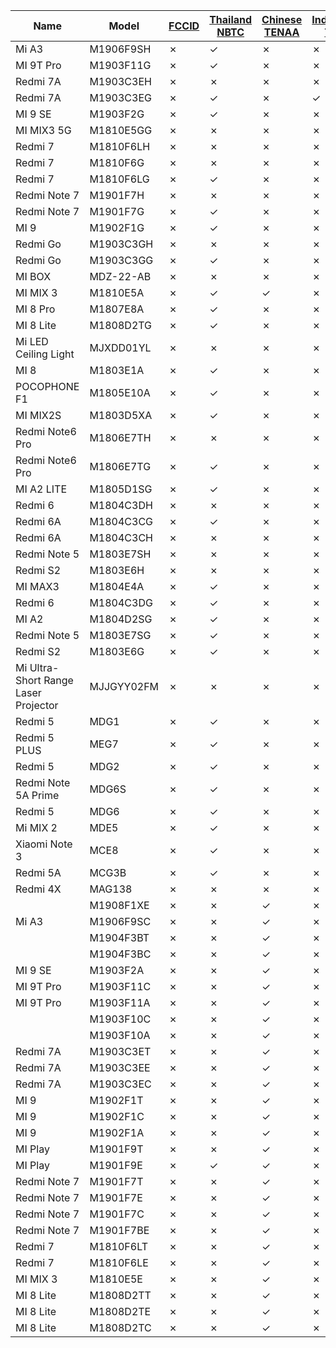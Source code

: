 | Name | Model | [FCCID](https://github.com/XiaomiFirmwareUpdater/xiaomi_certification_tracker/blob/master/data/fccid.md) | [Thailand NBTC](https://github.com/XiaomiFirmwareUpdater/xiaomi_certification_tracker/blob/master/data/nbtc.md) | [Chinese TENAA](https://github.com/XiaomiFirmwareUpdater/xiaomi_certification_tracker/blob/master/data/tenaa_mobile.md) | [Indonesian TKDN](https://github.com/XiaomiFirmwareUpdater/xiaomi_certification_tracker/blob/master/data/tkdn.md) | [Wi-Fi Alliance](https://github.com/XiaomiFirmwareUpdater/xiaomi_certification_tracker/blob/master/data/wifi.md)  |
|---|---|---|---|---|---|---|
|Mi A3|M1906F9SH|✗|✓|✗|✗|✓|
|MI 9T Pro|M1903F11G|✗|✓|✗|✗|✓|
|Redmi 7A|M1903C3EH|✗|✗|✗|✗|✓|
|Redmi 7A|M1903C3EG|✗|✓|✗|✓|✓|
|MI 9 SE|M1903F2G|✗|✓|✗|✗|✓|
|MI MIX3 5G|M1810E5GG|✗|✗|✗|✗|✓|
|Redmi 7|M1810F6LH|✗|✗|✗|✗|✓|
|Redmi 7|M1810F6G|✗|✗|✗|✗|✓|
|Redmi 7|M1810F6LG|✗|✓|✗|✗|✓|
|Redmi Note 7|M1901F7H|✗|✗|✗|✗|✓|
|Redmi Note 7|M1901F7G|✗|✓|✗|✗|✓|
|MI 9|M1902F1G|✗|✓|✗|✗|✓|
|Redmi Go|M1903C3GH|✗|✗|✗|✗|✓|
|Redmi Go|M1903C3GG|✗|✓|✗|✗|✓|
|MI BOX|MDZ-22-AB|✗|✗|✗|✗|✓|
|MI MIX 3|M1810E5A|✗|✓|✓|✗|✓|
|MI 8 Pro|M1807E8A|✗|✓|✗|✗|✓|
|MI 8 Lite|M1808D2TG|✗|✓|✗|✗|✓|
|Mi LED Ceiling Light|MJXDD01YL|✗|✗|✗|✗|✓|
|MI 8|M1803E1A|✗|✓|✗|✗|✓|
|POCOPHONE F1|M1805E10A|✗|✓|✗|✗|✓|
|MI MIX2S|M1803D5XA|✗|✓|✗|✗|✓|
|Redmi Note6 Pro|M1806E7TH|✗|✗|✗|✗|✓|
|Redmi Note6 Pro|M1806E7TG|✗|✓|✗|✗|✓|
|MI A2 LITE|M1805D1SG|✗|✓|✗|✗|✓|
|Redmi 6|M1804C3DH|✗|✗|✗|✗|✓|
|Redmi 6A|M1804C3CG|✗|✓|✗|✗|✓|
|Redmi 6A|M1804C3CH|✗|✗|✗|✗|✓|
|Redmi Note 5|M1803E7SH|✗|✗|✗|✗|✓|
|Redmi S2|M1803E6H|✗|✗|✗|✗|✓|
|MI MAX3|M1804E4A|✗|✓|✗|✗|✓|
|Redmi 6|M1804C3DG|✗|✓|✗|✗|✓|
|MI A2|M1804D2SG|✗|✓|✗|✗|✓|
|Redmi Note 5|M1803E7SG|✗|✓|✗|✗|✓|
|Redmi S2|M1803E6G|✗|✓|✗|✗|✓|
|Mi Ultra-Short Range Laser Projector|MJJGYY02FM|✗|✗|✗|✗|✓|
|Redmi 5|MDG1|✗|✓|✗|✗|✓|
|Redmi 5 PLUS|MEG7|✗|✓|✗|✗|✓|
|Redmi 5|MDG2|✗|✓|✗|✗|✓|
|Redmi Note 5A Prime|MDG6S|✗|✓|✗|✗|✓|
|Redmi 5|MDG6|✗|✓|✗|✗|✓|
|Mi MIX 2|MDE5|✗|✓|✗|✗|✓|
|Xiaomi Note 3|MCE8|✗|✓|✗|✗|✓|
|Redmi 5A|MCG3B|✗|✓|✗|✗|✓|
|Redmi 4X|MAG138|✗|✗|✗|✗|✓|
||M1908F1XE|✗|✗|✓|✗|✗|
|Mi A3|M1906F9SC|✗|✗|✓|✗|✗|
||M1904F3BT|✗|✗|✓|✗|✗|
||M1904F3BC|✗|✗|✓|✗|✗|
|MI 9 SE|M1903F2A|✗|✗|✓|✗|✗|
|MI 9T Pro|M1903F11C|✗|✗|✓|✗|✗|
|MI 9T Pro|M1903F11A|✗|✗|✓|✗|✗|
||M1903F10C|✗|✗|✓|✗|✗|
||M1903F10A|✗|✗|✓|✗|✗|
|Redmi 7A|M1903C3ET|✗|✗|✓|✗|✗|
|Redmi 7A|M1903C3EE|✗|✗|✓|✗|✗|
|Redmi 7A|M1903C3EC|✗|✗|✓|✗|✗|
|MI 9|M1902F1T|✗|✗|✓|✗|✗|
|MI 9|M1902F1C|✗|✗|✓|✗|✗|
|MI 9|M1902F1A|✗|✗|✓|✗|✗|
|MI Play|M1901F9T|✗|✗|✓|✗|✗|
|MI Play|M1901F9E|✗|✓|✓|✗|✗|
|Redmi Note 7|M1901F7T|✗|✗|✓|✗|✗|
|Redmi Note 7|M1901F7E|✗|✗|✓|✗|✗|
|Redmi Note 7|M1901F7C|✗|✗|✓|✗|✗|
|Redmi Note 7|M1901F7BE|✗|✗|✓|✗|✗|
|Redmi 7|M1810F6LT|✗|✗|✓|✗|✗|
|Redmi 7|M1810F6LE|✗|✗|✓|✗|✗|
|MI MIX 3|M1810E5E|✗|✗|✓|✗|✗|
|MI 8 Lite|M1808D2TT|✗|✗|✓|✗|✗|
|MI 8 Lite|M1808D2TE|✗|✗|✓|✗|✗|
|MI 8 Lite|M1808D2TC|✗|✗|✓|✗|✗|
